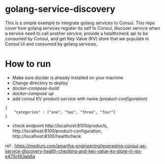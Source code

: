 # golang-service-discovery

This is a simple example to integrate golang services to Consul. This repo cover how golang services register its self to Consul, discover service when a service need to call another service, provide a healthcheck api to be consumed by Consul, and get Key Value (KV) store that we populate in Consul UI and consumed by golang services.

# How to run
- Make sure docker is already installed on your machine
- Change directory to deploy
- *docker-compose-build*
- *docker-compose up*
- add consul KV product-service with name *(product-configuration)*
```
{
	"categories" : ["one", "two", "three", "four"]
}
```

- check endpoint http://localhost:8100/products, http://localhost:8100/product-configuration, http://localhost:8100/healthcheck

ref : https://medium.com/amartha-engineering/leveraging-consul-as-service-discovery-health-checking-and-key-value-kv-store-in-go-e475cf63ab6a